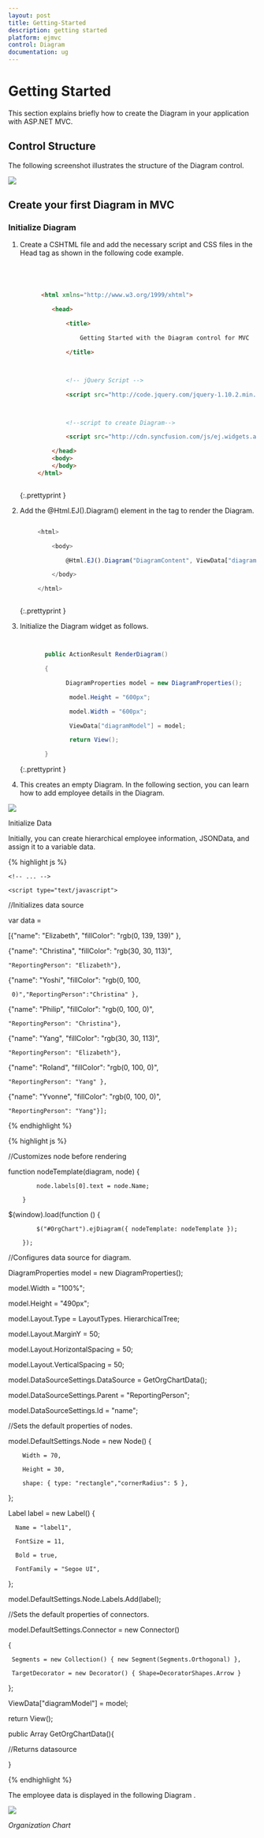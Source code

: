 ```yaml
---
layout: post
title: Getting-Started
description: getting started
platform: ejmvc
control: Diagram
documentation: ug
---
```


# Getting Started

This section explains briefly how to create the Diagram in your application with ASP.NET MVC.

## Control Structure

The following screenshot illustrates the structure of the Diagram control.

![](Getting-Started_images/Getting-Started_img1.png)



## Create your first Diagram in MVC

### Initialize Diagram

1. Create a CSHTML file and add the necessary script and CSS files in the Head tag as shown in the following code example.

   ~~~ html




		 <html xmlns="http://www.w3.org/1999/xhtml">

			<head>

				<title>

					Getting Started with the Diagram control for MVC

				</title>



				<!-- jQuery Script -->

				<script src="http://code.jquery.com/jquery-1.10.2.min.js"></script>



				<!--script to create Diagram-->

				<script src="http://cdn.syncfusion.com/js/ej.widgets.all-latest.min.js"></script>

			</head>
			<body>
			</body>
		</html>



   ~~~
   {:.prettyprint }




2. Add the @Html.EJ().Diagram() element in the <body> tag to render the Diagram.


   ~~~ js
   
		<html>

			<body>

				@Html.EJ().Diagram("DiagramContent", ViewData["diagramModel"] as Syncfusion.JavaScript.DataVisualization.Models.DiagramProperties)     

			</body>

		</html>



   ~~~
   {:.prettyprint }




3. Initialize the Diagram widget as follows.

   ~~~ cs


		  public ActionResult RenderDiagram()

		  {

				DiagramProperties model = new DiagramProperties();

				 model.Height = "600px";

				 model.Width = "600px"; 

				 ViewData["diagramModel"] = model;

				 return View();

		  }


   ~~~
   {:.prettyprint }




4. This creates an empty Diagram. In the following section, you can learn how to add employee details in the Diagram.

![](Getting-Started_images/Getting-Started_img2.png)



Initialize Data

Initially, you can create hierarchical employee information, JSONData, and assign it to a variable data.



{% highlight js %}



<head>

    <!-- ... -->

    <script type="text/javascript">

//Initializes data source

 var data =

  [{"name": "Elizabeth", "fillColor": "rgb(0, 139, 139)" },

   {"name": "Christina", "fillColor": "rgb(30, 30, 113)", 

    "ReportingPerson": "Elizabeth"},

   {"name": "Yoshi", "fillColor": "rgb(0, 100, 

     0)","ReportingPerson":"Christina" },

   {"name": "Philip", "fillColor": "rgb(0, 100, 0)",

    "ReportingPerson": "Christina"},

   {"name": "Yang", "fillColor": "rgb(30, 30, 113)", 

    "ReportingPerson": "Elizabeth"},

   {"name": "Roland", "fillColor": "rgb(0, 100, 0)", 

    "ReportingPerson": "Yang" },

   {"name": "Yvonne", "fillColor": "rgb(0, 100, 0)", 

    "ReportingPerson": "Yang"}];   

  </script>

</head>



{% endhighlight %}



{% highlight js %}



//Customizes node before rendering

function nodeTemplate(diagram, node) {

            node.labels[0].text = node.Name; 

        } 

 $(window).load(function () {

            $("#OrgChart").ejDiagram({ nodeTemplate: nodeTemplate });

        });




//Configures data source for diagram.

  DiagramProperties model = new DiagramProperties();

  model.Width = "100%";

  model.Height = "490px";

  model.Layout.Type = LayoutTypes. HierarchicalTree;

  model.Layout.MarginY = 50;

  model.Layout.HorizontalSpacing = 50;

  model.Layout.VerticalSpacing = 50;

  model.DataSourceSettings.DataSource = GetOrgChartData();

  model.DataSourceSettings.Parent = "ReportingPerson";

  model.DataSourceSettings.Id = "name";



//Sets the default properties of nodes.

  model.DefaultSettings.Node = new Node() {

        Width = 70, 

        Height = 30, 

        shape: { type: "rectangle","cornerRadius": 5 },

  };

  Label label = new Label() {

      Name = "label1", 

      FontSize = 11,

      Bold = true, 

      FontFamily = "Segoe UI", 

  };

  model.DefaultSettings.Node.Labels.Add(label);

//Sets the default properties of connectors.

  model.DefaultSettings.Connector = new Connector()

  {

     Segments = new Collection() { new Segment(Segments.Orthogonal) },

     TargetDecorator = new Decorator() { Shape=DecoratorShapes.Arrow }

  };

  ViewData["diagramModel"] = model;

  return View();

  public Array GetOrgChartData(){

  //Returns datasource

  }



{% endhighlight %}



The employee data is displayed in the following Diagram .

![](Getting-Started_images/Getting-Started_img3.png)


 
_Organization Chart_

